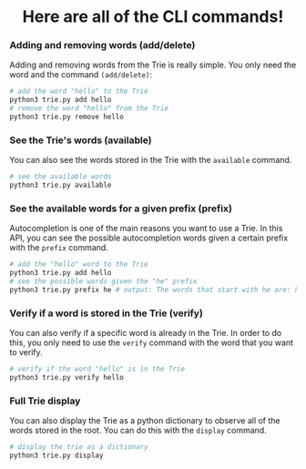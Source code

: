 <h1 align = "center">Here are all of the CLI commands!</h1>

### Adding and removing words (add/delete)
Adding and removing words from the Trie is really simple. You only need the word and the command `(add/delete)`:
```bash
# add the word "hello" to the Trie
python3 trie.py add hello
# remove the word "hello" from the Trie
python3 trie.py remove hello
```
### See the Trie's words (available)
You can also see the words stored in the Trie with the `available` command.
```bash
# see the available words
python3 trie.py available
```
### See the available words for a given prefix (prefix)
Autocompletion is one of the main reasons you want to use a Trie. In this API, you can see the possible autocompletion words
given a certain prefix with the `prefix` command.
```bash
# add the "hello" word to the Trie
python3 trie.py add hello
# see the possible words given the "he" prefix
python3 trie.py prefix he # output: The words that start with he are: hello
```
### Verify if a word is stored in the Trie (verify)
You can also verify if a specific word is already in the Trie. In order to do this, you only need to use the `verify` command with the 
word that you want to verify.
```bash
# verify if the word "hello" is in the Trie
python3 trie.py verify hello
```
### Full Trie display
You can also display the Trie as a python dictionary to observe all of the words stored in the root. You can do this with the `display`
command.
```bash
# display the trie as a dictionary
python3 trie.py display
```